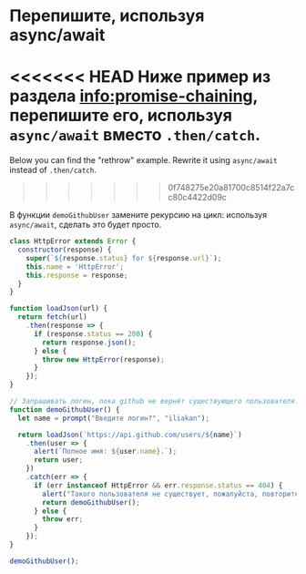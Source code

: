 
# Перепишите, используя async/await

<<<<<<< HEAD
Ниже пример из раздела <info:promise-chaining>, перепишите его, используя `async/await` вместо `.then/catch`.
=======
Below you can find the "rethrow" example. Rewrite it using `async/await` instead of `.then/catch`.
>>>>>>> 0f748275e20a81700c8514f22a7cc80c4422d09c

В функции `demoGithubUser` замените рекурсию на цикл: используя `async/await`, сделать это будет просто.

```js run
class HttpError extends Error {
  constructor(response) {
    super(`${response.status} for ${response.url}`);
    this.name = 'HttpError';
    this.response = response;
  }
}

function loadJson(url) {
  return fetch(url)
    .then(response => {
      if (response.status == 200) {
        return response.json();
      } else {
        throw new HttpError(response);
      }
    });
}

// Запрашивать логин, пока github не вернёт существующего пользователя.
function demoGithubUser() {
  let name = prompt("Введите логин?", "iliakan");

  return loadJson(`https://api.github.com/users/${name}`)
    .then(user => {
      alert(`Полное имя: ${user.name}.`);
      return user;
    })
    .catch(err => {
      if (err instanceof HttpError && err.response.status == 404) {
        alert("Такого пользователя не существует, пожалуйста, повторите ввод.");
        return demoGithubUser();
      } else {
        throw err;
      }
    });
}

demoGithubUser();
```

